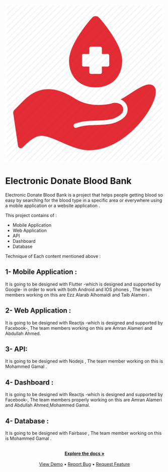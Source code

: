 

 <!--<a href="https://github.com/github_username/repo_name">-->
![Project Logo](https://github.com/MhdGmal1998/Blood-Bank/blob/3c7c61f20f072909336a02b6c8fb30c44d5497cf/blood-donation-logo-png.png " Project Logo")
   # Electronic Donate Blood Bank

 Electronic Donate Blood Bank is a project that helps people getting blood so easy by searching for the blood type in a specific area or everywhere using a mobile application or a website application .
  
  
 This project contains of :
 * Mobile Application 
 * Web Application 
 * API
 * Dashboard 
 * Database

 Technique  of Each content mentioned above :
 ## 1- Mobile Application :
 It is going to be designed with Flutter -which is designed and supported by Google- in order to work with both Android and IOS phones , The team members working on this are Ezz Alarab Alhomaidi and Taib Alameri .
 ## 2- Web Application :
 It is going to be designed with Reactjs -which is designed and supported by Facebook-, The team members working on this are Amran Alameri and Abdullah Ahmed.
 ## 3- API:
  It is going to be designed with Nodejs , The team member working on this is Mohammed Gamal .
 ## 4- Dashboard :
  It is going to be designed with Reactjs -which is designed and supported by Facebook-, The team members properly working on this are Amran Alameri and Abdullah Ahmed,Mohammed Gamal.
  ## 4- Database :
  It is going to be designed with Fairbase , The team member working on this is Mohammed Gamal .
  <div> 
  <p align="center">
    <br/> 
    <a href="https://github.com/github_username/repo_name"><strong>Explore the docs »</strong></a>
    <br />
    <br />
    <a href="https://github.com/github_username/repo_name">View Demo</a>
    •
    <a href="https://github.com/github_username/repo_name/issues">Report Bug</a>
    •
    <a href="https://github.com/github_username/repo_name/issues">Request Feature</a>
  </p>
</div>

